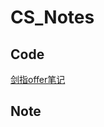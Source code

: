 # CS_Notes
## Code
[剑指offer笔记](https://github.com/lyx9823/CS_Notes/tree/main/Code/%E5%89%91%E6%8C%87offer)

## Note
